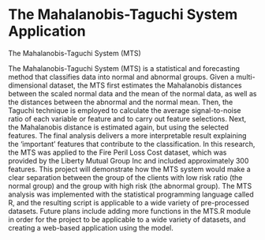 The Mahalanobis-Taguchi System Application
=================================================================================

The Mahalanobis-Taguchi System (MTS)

The Mahalanobis-Taguchi System (MTS) is a statistical and forecasting method that
classifies data into normal and abnormal groups. Given a multi-dimensional dataset, the
MTS first estimates the Mahalanobis distances between the scaled normal data and the
mean of the normal data, as well as the distances between the abnormal and the normal
mean. Then, the Taguchi technique is employed to calculate the average signal-to-noise
ratio of each variable or feature and to carry out feature selections. Next, the
Mahalanobis distance is estimated again, but using the selected features. The final
analysis delivers a more interpretable result explaining the ‘important’ features that
contribute to the classification. In this research, the MTS was applied to the Fire
Peril Loss Cost dataset, which was provided by the Liberty Mutual Group Inc and included
approximately 300 features. This project will demonstrate how the MTS system would make
a clear separation between the group of the clients with low risk ratio (the normal
group) and the group with high risk (the abnormal group). The MTS analysis was
implemented with the statistical programming language called R, and the resulting script
is applicable to a wide variety of pre-processed datasets. Future plans include adding
more functions in the MTS.R module in order for the project to be applicable to a wide
variety of datasets, and creating a web-based application using the model.

